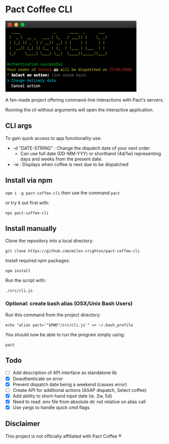 # Pact Coffee CLI

![Screenshot of software](/screenshot.png?raw=true 'Main CLI')

A fan-made project offering command-line interactions with Pact's servers.

Running the cli without arguments will open the interactive application.

## CLI args

To gain quick access to app functionality use:

-   -d "DATE-STRING" : Change the dispatch date of your next order
    -   Can use full date (DD-MM-YYY) or shorthand (4d/1w) representing days and weeks from the present date.
-   -w : Displays when coffee is next due to be dispatched

## Install via npm

`npm i -g pact-coffee-cli` then use the command `pact`

or try it out first with:

`npx pact-coffee-cli`

## Install manually

Clone the repository into a local directory:

`git clone https://github.com/miles-crighton/pact-coffee-cli`

Install required npm packages:

`npm install`

Run the script with:

`./src/cli.js`

### Optional: create bash alias (OSX/Unix Bash Users)

Run this command from the project directory:

`echo "alias pact='"$PWD"/src/cli.js'" >> ~/.bash_profile`

You should now be able to run the program simply using:

`pact`

## Todo

-   [ ] Add description of API interface as standalone lib
-   [x] Deauthenticate on error
-   [x] Prevent dispatch date being a weekend (causes error)
-   [ ] Create API for additional actions (ASAP dispatch, Select coffee)
-   [x] Add ability to short-hand input date (ie. 2w, 5d)
-   [x] Need to read .env file from absolute dir not relative on alias call
-   [x] Use yargs to handle quick cmd flags

## Disclaimer

This project is not officially affiliated with Pact Coffee ®
